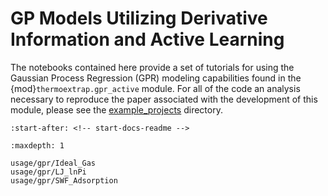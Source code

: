 # GP Models Utilizing Derivative Information and Active Learning

The notebooks contained here provide a set of tutorials for using the Gaussian
Process Regression (GPR) modeling capabilities found in the
{mod}`thermoextrap.gpr_active` module. For all of the code an analysis necessary
to reproduce the paper associated with the development of this module, please
see the
[example_projects](https://github.com/usnistgov/thermoextrap/tree/main/examples/gpr_active_learning)
directory.

```{include} ../../examples/gpr_active_learning/README.md
:start-after: <!-- start-docs-readme -->
```

```{toctree}
:maxdepth: 1

usage/gpr/Ideal_Gas
usage/gpr/LJ_lnPi
usage/gpr/SWF_Adsorption
```
